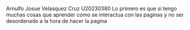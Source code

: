 Arnulfo Josue Velasquez Cruz 
U20230380
Lo primero es que si tengo muchas cosas que aprender como se interactua con las paginas y no ser desordenado a la hora de hacer la pagina 

